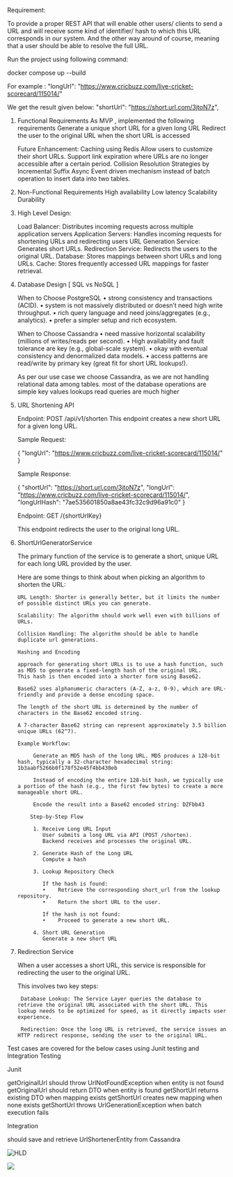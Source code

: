 Requirement:

To provide a proper REST API that will enable other users/ clients to send a
URL and will receive some kind of identifier/ hash to which this URL corresponds
in our system. And the other way around of course, meaning that a user should be
able to resolve the full URL.


Run the project using following command:

docker compose up --build

For example :
   "longUrl": "https://www.cricbuzz.com/live-cricket-scorecard/115014/"

We get the result given below:
   "shortUrl": "https://short.url.com/3jtoN7z",

1. Functional Requirements
   As MVP , implemented the following requirements
      Generate a unique short URL for a given long URL
      Redirect the user to the original URL when the short URL is accessed

   Future Enhancement:
      Caching using Redis
      Allow users to customize their short URLs.
      Support link expiration where URLs are no longer accessible after a certain period.
      Collision Resolution Strategies by Incremental Suffix
      Async Event driven mechanism instead of batch operation to insert data into two tables.

2. Non-Functional Requirements
   High availability 
   Low latency 
   Scalability 
   Durability
   

3. High Level Design:

   Load Balancer: Distributes incoming requests across multiple application servers
   Application Servers: Handles incoming requests for shortening URLs and redirecting users
   URL Generation Service: Generates short URLs.
   Redirection Service: Redirects the users to the original URL.
   Database: Stores mappings between short URLs and long URLs.
   Cache: Stores frequently accessed URL mappings for faster retrieval.

4. Database Design [ SQL vs NoSQL ]

   When to Choose PostgreSQL
   •	strong consistency and transactions (ACID).
   •	system is not massively distributed or doesn’t need high write throughput.
   •	rich query language and need joins/aggregates (e.g., analytics).
   •	prefer a simpler setup and rich ecosystem.

   When to Choose Cassandra
   •	need massive horizontal scalability (millions of writes/reads per second).
   •	High availability and fault tolerance are key (e.g., global-scale system).
   •	okay with eventual consistency and denormalized data models.
   •	access patterns are read/write by primary key (great fit for short URL lookups!).

   As per our use case we choose Cassandra, 
      as we are not handling relational data among tables.
      most of the database operations are simple key values lookups
      read queries are much higher

5. URL Shortening API

   Endpoint: POST /api/v1/shorten
   This endpoint creates a new short URL for a given long URL.

   Sample Request:
   
   {
   "longUrl": "https://www.cricbuzz.com/live-cricket-scorecard/115014/"
   }
   
   Sample Response:

   {
   "shortUrl": "https://short.url.com/3jtoN7z",
   "longUrl": "https://www.cricbuzz.com/live-cricket-scorecard/115014/",
   "longUrlHash": "7ae535601850a8ae43fc32c9d96a91c0"
   }

   Endpoint: GET /{shortUrlKey}

   This endpoint redirects the user to the original long URL.

6. ShortUrlGeneratorService

   The primary function of the service is to generate a short, unique URL for each long URL provided by the user.
   
   Here are some things to think about when picking an algorithm to shorten the URL:
   
       URL Length: Shorter is generally better, but it limits the number of possible distinct URLs you can generate.
   
       Scalability: The algorithm should work well even with billions of URLs.
   
       Collision Handling: The algorithm should be able to handle duplicate url generations.

       Hashing and Encoding

       approach for generating short URLs is to use a hash function, such as MD5 to generate a fixed-length hash of the original URL.
       This hash is then encoded into a shorter form using Base62.

       Base62 uses alphanumeric characters (A-Z, a-z, 0-9), which are URL-friendly and provide a dense encoding space.

       The length of the short URL is determined by the number of characters in the Base62 encoded string.

       A 7-character Base62 string can represent approximately 3.5 billion unique URLs (62^7).

       Example Workflow:
   
            Generate an MD5 hash of the long URL. MD5 produces a 128-bit hash, typically a 32-character hexadecimal string: 1b3aabf5266b0f178f52e45f4bb430eb
   
            Instead of encoding the entire 128-bit hash, we typically use a portion of the hash (e.g., the first few bytes) to create a more manageable short URL.
   
            Encode the result into a Base62 encoded string: DZFbb43

           Step-by-Step Flow
            
            1. Receive Long URL Input
               User submits a long URL via API (POST /shorten).
               Backend receives and processes the original URL.

            2. Generate Hash of the Long URL
               Compute a hash 

            3. Lookup Repository Check

               If the hash is found:
               •	Retrieve the corresponding short_url from the lookup repository.
               •	Return the short URL to the user.

               If the hash is not found:
               •	Proceed to generate a new short URL.
         
            4. Short URL Generation
               Generate a new short URL

7. Redirection Service

   When a user accesses a short URL, this service is responsible for redirecting the user to the original URL.

   This involves two key steps:
   
        Database Lookup: The Service Layer queries the database to retrieve the original URL associated with the short URL. This lookup needs to be optimized for speed, as it directly impacts user experience.
   
        Redirection: Once the long URL is retrieved, the service issues an HTTP redirect response, sending the user to the original URL.

Test cases are covered for the below cases using Junit testing and Integration Testing

Junit

   getOriginalUrl should throw UrlNotFoundException when entity is not found
   getOriginalUrl should return DTO when entity is found
   getShortUrl returns existing DTO when mapping exists
   getShortUrl creates new mapping when none exists
   getShortUrl throws UrlGenerationException when batch execution fails

Integration

   should save and retrieve UrlShortenerEntity from Cassandra

![HLD](https://github.com/user-attachments/assets/499f2952-9a2a-490c-8e73-e8361440bdb4)


![](/Users/dineshkumar/Downloads/HLD.png)
